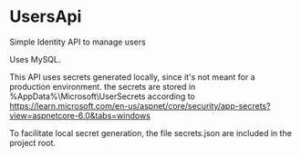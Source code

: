 # UsersApi
Simple Identity API to manage users

Uses MySQL.

This API uses secrets generated locally, since it's not meant for a production environment.
the secrets are stored in %AppData%\Microsoft\UserSecrets according to https://learn.microsoft.com/en-us/aspnet/core/security/app-secrets?view=aspnetcore-6.0&tabs=windows

To facilitate local secret generation, the file secrets.json are included in the project root.

